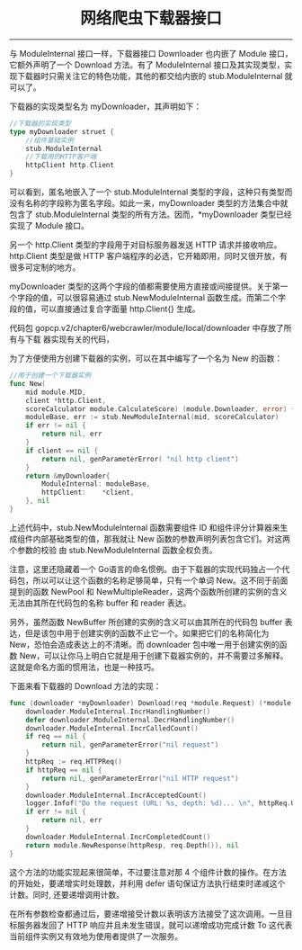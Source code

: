 <center><h1>网络爬虫下载器接口</h1></center>

---

与 ModuleInternal 接口一样，下载器接口 Downloader 也内嵌了 Module 接口，它额外声明了一个 Download 方法。有了 ModuleInternal 接口及其实现类型，实现下载器时只需关注它的特色功能，其他的都交给内嵌的 stub.ModuleInternal 就可以了。

下载器的实现类型名为 myDownloader，其声明如下：

```go
//下载器的实现类型
type myDownloader struet {
    //组件基础实例
    stub.ModuleInternal
    //下载用的HTTP客户端
    httpClient http.Client
}
```

可以看到，匿名地嵌入了一个 stub.ModuleInternal 类型的字段，这种只有类型而没有名称的字段称为匿名字段。如此一来，myDownloader 类型的方法集合中就包含了 stub.ModuleInternal 类型的所有方法。因而，*myDownloader 类型已经实现了 Module 接口。

另一个 http.Client 类型的字段用于对目标服务器发送 HTTP 请求并接收响应。http.Client 类型是做 HTTP 客户端程序的必选，它开箱即用，同时又很开放，有很多可定制的地方。

myDownloader 类型的这两个字段的值都需要使用方直接或间接提供。关于第一个字段的值，可以很容易通过 stub.NewModuleInternal 函数生成。而第二个字段的值，可以直接通过复合字面量 http.Client{} 生成。

代码包 gopcp.v2/chapter6/webcrawler/module/local/downloader 中存放了所有与下载 器实现有关的代码，

为了方便使用方创建下载器的实例，可以在其中编写了一个名为 New 的函数：

```go
//用于创建一个下载器实例
func New(
    mid module.MID,
    client *http.Client,
    scoreCalculator module.CalculateScore) (module.Downloader, error) {
    moduleBase, err := stub.NewModuleInternal(mid, scoreCalculator)
    if err != nil {
        return nil, err
    }
    if client == nil {
        return nil, genParameterError( "nil http client")
    }
    return &myDownloader{
        ModuleInternal: moduleBase,
        httpClient:    *client,
    }, nil
}
```

上述代码中，stub.NewModuleInternal 函数需要组件 ID 和组件评分计算器来生成组件内部基础类型的值，那我就让 New 函数的参数声明列表包含它们。对这两个参数的校验 由 stub.NewModuleInternal 函数全权负责。

注意，这里还隐藏着一个 Go语言的命名惯例。由于下载器的实现代码独占一个代码包，所以可以让这个函数的名称足够简单，只有一个单词 New。这不同于前面提到的函数 NewPool 和 NewMultipleReader，这两个函数所创建的实例的含义无法由其所在代码包的名称 buffer 和 reader 表达。

另外，虽然函数 NewBuffer 所创建的实例的含义可以由其所在的代码包 buffer 表达，但是该包中用于创建实例的函数不止它一个。如果把它们的名称简化为 New，恐怕会造成表达上的不清晰。而 downloader 包中唯一用于创建实例的函数 New，可以让你马上明白它就是用于创建下载器实例的，并不需要过多解释。这就是命名方面的惯用法，也是一种技巧。

下面来看下载器的 Download 方法的实现：

```go
func (downloader *myDownloader) Download(req *module.Request) (*module.Response, error) {
    downloader.ModuleInternal.IncrHandlingNumber()
    defer downloader.ModuleInternal.DecrHandlingNumber()
    downloader.ModuleInternal.IncrCalledCount()
    if req == nil {
        return nil, genParameterError("nil request")
    }
    httpReq := req.HTTPReq()
    if httpReq == nil {
        return nil, genParameterError("nil HTTP request")
    }
    downloader.ModuleInternal.IncrAcceptedCount()
    logger.Infof("Do the request (URL: %s, depth: %d)... \n", httpReq.URL, req.Depth()) httpResp, err := downloader.httpClient.Do(httpReq)
    if err != nil {
        return nil, err
    }
    downloader.ModuleInternal.IncrCompletedCount()
    return module.NewResponse(httpResp, req.Depth()), nil
}
```

这个方法的功能实现起来很简单，不过要注意对那 4 个组件计数的操作。在方法的开始处，要递增实时处理数，并利用 defer 语句保证方法执行结束时递减这个计数。同时, 还要递增调用计数。

在所有参数检查都通过后，要递增接受计数以表明该方法接受了这次调用。一旦目标服务器发回了 HTTP 响应并且未发生错误，就可以递增成功完成计数 To 这代表当前组件实例又有效地为使用者提供了一次服务。

